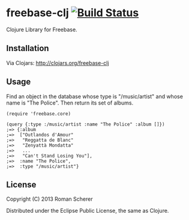# freebase-clj [![Build Status](https://travis-ci.org/r0man/freebase-clj.png)](https://travis-ci.org/r0man/freebase-clj)

Clojure Library for Freebase.

## Installation

Via Clojars: http://clojars.org/freebase-clj

## Usage

Find an object in the database whose type is "/music/artist" and whose name is "The Police". Then return its set of albums.

    (require 'freebase.core)

    (query {:type :/music/artist :name "The Police" :album []})
    ;=> {:album
    ;=>  ["Outlandos d'Amour"
    ;=>   "Reggatta de Blanc"
    ;=>   "Zenyattà Mondatta"
    ;=>   ...
    ;=>   "Can't Stand Losing You"],
    ;=>  :name "The Police",
    ;=>  :type "/music/artist"}

## License

Copyright (C) 2013 Roman Scherer

Distributed under the Eclipse Public License, the same as Clojure.
